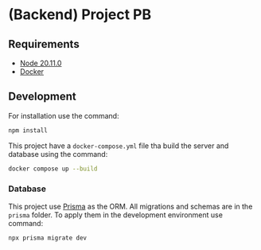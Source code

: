 # (Backend) Project PB

## Requirements
- [Node 20.11.0](https://nodejs.org/en)
- [Docker](https://docs.docker.com/)

## Development
For installation use the command:

```bash
npm install
```

This project have a `docker-compose.yml` file tha build the server and database using the command:

```bash
docker compose up --build
```

### Database
This project use [Prisma](https://www.prisma.io/) as the ORM. All migrations and schemas are in the `prisma` folder. To apply them in the development environment use command:

```bash
npx prisma migrate dev
```